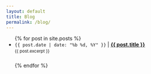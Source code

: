 ```yaml
---
layout: default
title: Blog
permalink: /blog/
---
```


<ul>
  {% for post in site.posts %}
    <li style="margin-bottom: 1.5rem;">
      <code>{{ post.date | date: "%b %d, %Y" }}</code>  |
      <a href="{{ post.url }}"><strong>{{ post.title }}</strong></a><br>
      <small>{{ post.excerpt }}</small>
    </li>
  {% endfor %}
</ul>
